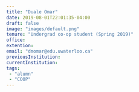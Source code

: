 ```yaml
---
title: "Duale Omar"
date: 2019-08-01T22:01:35-04:00
draft: false
image: "images/default.png"
tenure: "Undergrad co-op student (Spring 2019)"
office:
extention:
email: "dmomar@edu.uwaterloo.ca"
previousInstitution: 
currentInstitution: 
tags: 
 - "alumn"
 - "COOP"
---
```

